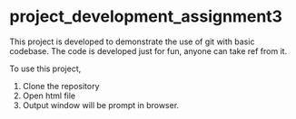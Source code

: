 # project_development_assignment3
This project is developed to demonstrate the use of git with basic codebase. The code is developed just for fun, anyone can take ref from it.

To use this project,

1. Clone the repository
2. Open html file
3. Output window will be prompt in browser.
